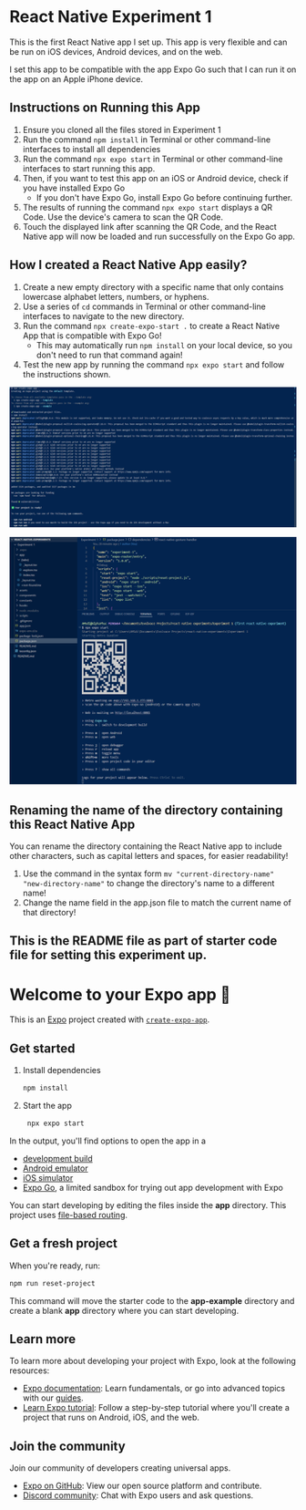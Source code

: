# React Native Experiment 1

This is the first React Native app I set up. This app is very flexible 
and can be run on iOS devices, Android devices, and on the web. 

I set this app to be compatible with the app Expo Go such that I can run it on 
the app on an Apple iPhone device.


## Instructions on Running this App
1) Ensure you cloned all the files stored in Experiment 1
2) Run the command ```npm install``` in Terminal or other command-line interfaces to install all dependencies
3) Run the command ```npx expo start``` in Terminal or other command-line interfaces to start running this app.
4) Then, if you want to test this app on an iOS or Android device, check if you have installed Expo Go
   * If you don't have Expo Go, install Expo Go before continuing further.
5) The results of running the command ```npx expo start``` displays a QR Code. Use the device's camera to scan the QR Code.
6) Touch the displayed link after scanning the QR Code, and the React Native app will now be loaded and run successfully on the Expo Go app.


## How I created a React Native App easily? 
1) Create a new empty directory with a specific name that only contains lowercase alphabet letters, numbers, or hyphens. 
2) Use a series of ```cd``` commands in Terminal or other command-line interfaces to navigate to the new directory.
3) Run the command ```npx create-expo-start .``` to create a React Native App that is compatible with Expo Go!
   * This may automatically run ```npm install``` on your local device, so you don't need to run that command again!
4) Test the new app by running the command ```npx expo start``` and follow the instructions shown.

![Creating and running a new React Native App Part 1](/Experiment%201/assets/README%20contents/Creating%20a%20React%20Native%20App%20for%20Expo%20Go%20Part%201.png)

![Creating and running a new React Native App Part 2](/Experiment%201/assets/README%20contents/Creating%20a%20React%20Native%20App%20for%20Expo%20Go%20Part%202.png)

## Renaming the name of the directory containing this React Native App
You can rename the directory containing the React Native app to include other characters, such as capital letters and spaces, for easier readability!

1) Use the command in the syntax form ```mv "current-directory-name" "new-directory-name"``` to change the directory's name to a different name!
2) Change the name field in the app.json file to match the current name of that directory!


## This is the README file as part of starter code file for setting this experiment up.
# Welcome to your Expo app 👋

This is an [Expo](https://expo.dev) project created with [`create-expo-app`](https://www.npmjs.com/package/create-expo-app).

## Get started

1. Install dependencies

   ```bash
   npm install
   ```

2. Start the app

   ```bash
    npx expo start
   ```

In the output, you'll find options to open the app in a

- [development build](https://docs.expo.dev/develop/development-builds/introduction/)
- [Android emulator](https://docs.expo.dev/workflow/android-studio-emulator/)
- [iOS simulator](https://docs.expo.dev/workflow/ios-simulator/)
- [Expo Go](https://expo.dev/go), a limited sandbox for trying out app development with Expo

You can start developing by editing the files inside the **app** directory. This project uses [file-based routing](https://docs.expo.dev/router/introduction).

## Get a fresh project

When you're ready, run:

```bash
npm run reset-project
```

This command will move the starter code to the **app-example** directory and create a blank **app** directory where you can start developing.

## Learn more

To learn more about developing your project with Expo, look at the following resources:

- [Expo documentation](https://docs.expo.dev/): Learn fundamentals, or go into advanced topics with our [guides](https://docs.expo.dev/guides).
- [Learn Expo tutorial](https://docs.expo.dev/tutorial/introduction/): Follow a step-by-step tutorial where you'll create a project that runs on Android, iOS, and the web.

## Join the community

Join our community of developers creating universal apps.

- [Expo on GitHub](https://github.com/expo/expo): View our open source platform and contribute.
- [Discord community](https://chat.expo.dev): Chat with Expo users and ask questions.
